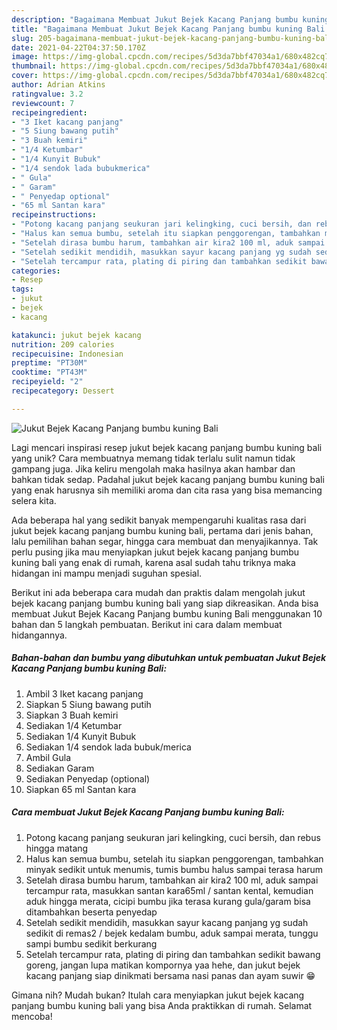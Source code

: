 ```yaml
---
description: "Bagaimana Membuat Jukut Bejek Kacang Panjang bumbu kuning Bali Anti Gagal"
title: "Bagaimana Membuat Jukut Bejek Kacang Panjang bumbu kuning Bali Anti Gagal"
slug: 205-bagaimana-membuat-jukut-bejek-kacang-panjang-bumbu-kuning-bali-anti-gagal
date: 2021-04-22T04:37:50.170Z
image: https://img-global.cpcdn.com/recipes/5d3da7bbf47034a1/680x482cq70/jukut-bejek-kacang-panjang-bumbu-kuning-bali-foto-resep-utama.jpg
thumbnail: https://img-global.cpcdn.com/recipes/5d3da7bbf47034a1/680x482cq70/jukut-bejek-kacang-panjang-bumbu-kuning-bali-foto-resep-utama.jpg
cover: https://img-global.cpcdn.com/recipes/5d3da7bbf47034a1/680x482cq70/jukut-bejek-kacang-panjang-bumbu-kuning-bali-foto-resep-utama.jpg
author: Adrian Atkins
ratingvalue: 3.2
reviewcount: 7
recipeingredient:
- "3 Iket kacang panjang"
- "5 Siung bawang putih"
- "3 Buah kemiri"
- "1/4 Ketumbar"
- "1/4 Kunyit Bubuk"
- "1/4 sendok lada bubukmerica"
- " Gula"
- " Garam"
- " Penyedap optional"
- "65 ml Santan kara"
recipeinstructions:
- "Potong kacang panjang seukuran jari kelingking, cuci bersih, dan rebus hingga matang"
- "Halus kan semua bumbu, setelah itu siapkan penggorengan, tambahkan minyak sedikit untuk menumis, tumis bumbu halus sampai terasa harum"
- "Setelah dirasa bumbu harum, tambahkan air kira2 100 ml, aduk sampai tercampur rata, masukkan santan kara65ml / santan kental, kemudian aduk hingga merata, cicipi bumbu jika terasa kurang gula/garam bisa ditambahkan beserta penyedap"
- "Setelah sedikit mendidih, masukkan sayur kacang panjang yg sudah sedikit di remas2 / bejek kedalam bumbu, aduk sampai merata, tunggu sampi bumbu sedikit berkurang"
- "Setelah tercampur rata, plating di piring dan tambahkan sedikit bawang goreng, jangan lupa matikan kompornya yaa hehe, dan jukut bejek kacang panjang siap dinikmati bersama nasi panas dan ayam suwir 😁"
categories:
- Resep
tags:
- jukut
- bejek
- kacang

katakunci: jukut bejek kacang 
nutrition: 209 calories
recipecuisine: Indonesian
preptime: "PT30M"
cooktime: "PT43M"
recipeyield: "2"
recipecategory: Dessert

---
```



![Jukut Bejek Kacang Panjang bumbu kuning Bali](https://img-global.cpcdn.com/recipes/5d3da7bbf47034a1/680x482cq70/jukut-bejek-kacang-panjang-bumbu-kuning-bali-foto-resep-utama.jpg)

Lagi mencari inspirasi resep jukut bejek kacang panjang bumbu kuning bali yang unik? Cara membuatnya memang tidak terlalu sulit namun tidak gampang juga. Jika keliru mengolah maka hasilnya akan hambar dan bahkan tidak sedap. Padahal jukut bejek kacang panjang bumbu kuning bali yang enak harusnya sih memiliki aroma dan cita rasa yang bisa memancing selera kita.

Ada beberapa hal yang sedikit banyak mempengaruhi kualitas rasa dari jukut bejek kacang panjang bumbu kuning bali, pertama dari jenis bahan, lalu pemilihan bahan segar, hingga cara membuat dan menyajikannya. Tak perlu pusing jika mau menyiapkan jukut bejek kacang panjang bumbu kuning bali yang enak di rumah, karena asal sudah tahu triknya maka hidangan ini mampu menjadi suguhan spesial.




Berikut ini ada beberapa cara mudah dan praktis dalam mengolah jukut bejek kacang panjang bumbu kuning bali yang siap dikreasikan. Anda bisa membuat Jukut Bejek Kacang Panjang bumbu kuning Bali menggunakan 10 bahan dan 5 langkah pembuatan. Berikut ini cara dalam membuat hidangannya.

<!--inarticleads1-->

##### Bahan-bahan dan bumbu yang dibutuhkan untuk pembuatan Jukut Bejek Kacang Panjang bumbu kuning Bali:

1. Ambil 3 Iket kacang panjang
1. Siapkan 5 Siung bawang putih
1. Siapkan 3 Buah kemiri
1. Sediakan 1/4 Ketumbar
1. Sediakan 1/4 Kunyit Bubuk
1. Sediakan 1/4 sendok lada bubuk/merica
1. Ambil  Gula
1. Sediakan  Garam
1. Sediakan  Penyedap (optional)
1. Siapkan 65 ml Santan kara




<!--inarticleads2-->

##### Cara membuat Jukut Bejek Kacang Panjang bumbu kuning Bali:

1. Potong kacang panjang seukuran jari kelingking, cuci bersih, dan rebus hingga matang
1. Halus kan semua bumbu, setelah itu siapkan penggorengan, tambahkan minyak sedikit untuk menumis, tumis bumbu halus sampai terasa harum
1. Setelah dirasa bumbu harum, tambahkan air kira2 100 ml, aduk sampai tercampur rata, masukkan santan kara65ml / santan kental, kemudian aduk hingga merata, cicipi bumbu jika terasa kurang gula/garam bisa ditambahkan beserta penyedap
1. Setelah sedikit mendidih, masukkan sayur kacang panjang yg sudah sedikit di remas2 / bejek kedalam bumbu, aduk sampai merata, tunggu sampi bumbu sedikit berkurang
1. Setelah tercampur rata, plating di piring dan tambahkan sedikit bawang goreng, jangan lupa matikan kompornya yaa hehe, dan jukut bejek kacang panjang siap dinikmati bersama nasi panas dan ayam suwir 😁




Gimana nih? Mudah bukan? Itulah cara menyiapkan jukut bejek kacang panjang bumbu kuning bali yang bisa Anda praktikkan di rumah. Selamat mencoba!
